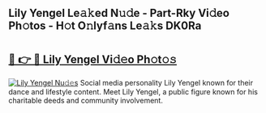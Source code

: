 ## Lily Yengel Le𝚊𝚔ed N𝚞𝚍e - Part-Rky Vi𝚍eo Ph𝚘tos - H𝚘t O𝚗lyf𝚊ns Le𝚊𝚔s DK0Ra

# <h2><a href="http://hf6k3x.feru.top/?c=Lily+Yengel">🔗 👉 🔴 Lily Yengel Vi𝚍𝚎o Ph𝚘t𝚘𝚜</a></h2>

[![Lily Yengel Nu𝚍𝚎s](https://i.imgur.com/0TWrTi3.gif)](http://hf6k3x.feru.top/?c=Lily+Yengel)
Social media personality Lily Yengel known for their dance and lifestyle content. Meet Lily Yengel, a public figure known for his charitable deeds and community involvement. 
